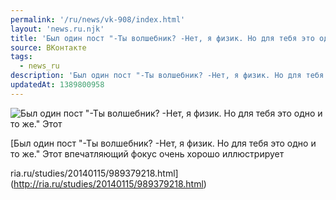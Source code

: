```yaml
---
permalink: '/ru/news/vk-908/index.html'
layout: 'news.ru.njk'
title: 'Был один пост "-Ты волшебник? -Нет, я физик. Но для тебя это одно и то же." Этот впечатляющий'
source: ВКонтакте
tags:
  - news_ru
description: 'Был один пост "-Ты волшебник? -Нет, я физик. Но для тебя это одно и то же." Этот'
updatedAt: 1389800958
---
```

![Был один пост "-Ты волшебник? -Нет, я физик. Но для тебя это одно и то же." Этот](https://sun9-56.userapi.com/c6042/v6042833/4b45/NnGcgDA37Nc.jpg)

[Был один пост
"-Ты волшебник?
-Нет, я физик. Но для тебя это одно и то же."
Этот впечатляющий фокус очень хорошо иллюстрирует

ria.ru/studies/20140115/989379218.html](http://ria.ru/studies/20140115/989379218.html)
